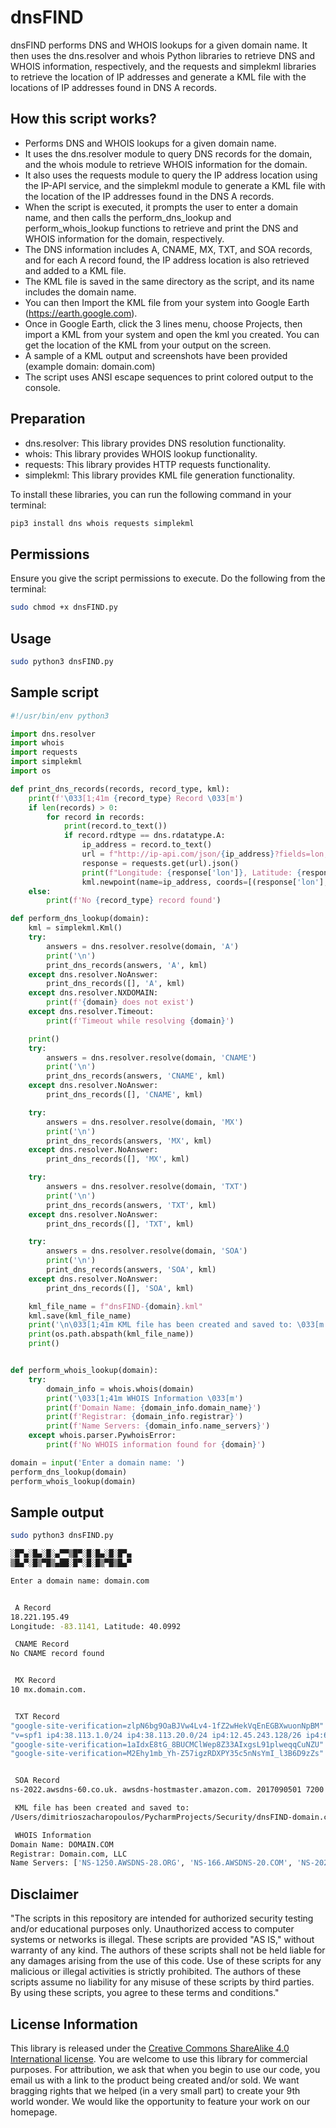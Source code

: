 # dnsFIND
dnsFIND performs DNS and WHOIS lookups for a given domain name. It then uses the dns.resolver and whois Python libraries to retrieve DNS and WHOIS information, respectively, and the requests and simplekml libraries to retrieve the location of IP addresses and generate a KML file with the locations of IP addresses found in DNS A records.


## How this script works?

- Performs DNS and WHOIS lookups for a given domain name.
- It uses the dns.resolver module to query DNS records for the domain, and the whois module to retrieve WHOIS information for the domain.
- It also uses the requests module to query the IP address location using the IP-API service, and the simplekml module to generate a KML file with the location of the IP addresses found in the DNS A records.
- When the script is executed, it prompts the user to enter a domain name, and then calls the perform_dns_lookup and perform_whois_lookup functions to retrieve and print the DNS and WHOIS information for the domain, respectively.
- The DNS information includes A, CNAME, MX, TXT, and SOA records, and for each A record found, the IP address location is also retrieved and added to a KML file.
- The KML file is saved in the same directory as the script, and its name includes the domain name.
- You can then Import the KML file from your system into Google Earth (https://earth.google.com).
- Once in Google Earth, click the 3 lines menu, choose Projects, then import a KML from your system and open the kml you created. You can get the location of the KML from your output on the screen.
- A sample of a KML output and screenshots have been provided (example domain: domain.com)
- The script uses ANSI escape sequences to print colored output to the console.

## Preparation

- dns.resolver: This library provides DNS resolution functionality.
- whois: This library provides WHOIS lookup functionality.
- requests: This library provides HTTP requests functionality.
- simplekml: This library provides KML file generation functionality.

To install these libraries, you can run the following command in your terminal:
```bash
pip3 install dns whois requests simplekml
```

## Permissions

Ensure you give the script permissions to execute. Do the following from the terminal:
```bash
sudo chmod +x dnsFIND.py
```

## Usage
```bash
sudo python3 dnsFIND.py
```

## Sample script
```python
#!/usr/bin/env python3

import dns.resolver
import whois
import requests
import simplekml
import os

def print_dns_records(records, record_type, kml):
    print(f'\033[1;41m {record_type} Record \033[m')
    if len(records) > 0:
        for record in records:
            print(record.to_text())
            if record.rdtype == dns.rdatatype.A:
                ip_address = record.to_text()
                url = f"http://ip-api.com/json/{ip_address}?fields=lon,lat"
                response = requests.get(url).json()
                print(f"Longitude: {response['lon']}, Latitude: {response['lat']}")
                kml.newpoint(name=ip_address, coords=[(response['lon'], response['lat'])])
    else:
        print(f'No {record_type} record found')

def perform_dns_lookup(domain):
    kml = simplekml.Kml()
    try:
        answers = dns.resolver.resolve(domain, 'A')
        print('\n')
        print_dns_records(answers, 'A', kml)
    except dns.resolver.NoAnswer:
        print_dns_records([], 'A', kml)
    except dns.resolver.NXDOMAIN:
        print(f'{domain} does not exist')
    except dns.resolver.Timeout:
        print(f'Timeout while resolving {domain}')

    print()
    try:
        answers = dns.resolver.resolve(domain, 'CNAME')
        print('\n')
        print_dns_records(answers, 'CNAME', kml)
    except dns.resolver.NoAnswer:
        print_dns_records([], 'CNAME', kml)

    try:
        answers = dns.resolver.resolve(domain, 'MX')
        print('\n')
        print_dns_records(answers, 'MX', kml)
    except dns.resolver.NoAnswer:
        print_dns_records([], 'MX', kml)

    try:
        answers = dns.resolver.resolve(domain, 'TXT')
        print('\n')
        print_dns_records(answers, 'TXT', kml)
    except dns.resolver.NoAnswer:
        print_dns_records([], 'TXT', kml)

    try:
        answers = dns.resolver.resolve(domain, 'SOA')
        print('\n')
        print_dns_records(answers, 'SOA', kml)
    except dns.resolver.NoAnswer:
        print_dns_records([], 'SOA', kml)

    kml_file_name = f"dnsFIND-{domain}.kml"
    kml.save(kml_file_name)
    print('\n\033[1;41m KML file has been created and saved to: \033[m')
    print(os.path.abspath(kml_file_name))
    print()


def perform_whois_lookup(domain):
    try:
        domain_info = whois.whois(domain)
        print('\033[1;41m WHOIS Information \033[m')
        print(f'Domain Name: {domain_info.domain_name}')
        print(f'Registrar: {domain_info.registrar}')
        print(f'Name Servers: {domain_info.name_servers}')
    except whois.parser.PywhoisError:
        print(f'No WHOIS information found for {domain}')

domain = input('Enter a domain name: ')
perform_dns_lookup(domain)
perform_whois_lookup(domain)
```

## Sample output
```bash
sudo python3 dnsFIND.py

░█▀▄░█▄░█░▄▀▀▒█▀░█░█▄░█░█▀▄
▒█▄▀░█▒▀█▒▄██░█▀░█░█▒▀█▒█▄▀

Enter a domain name: domain.com


 A Record
18.221.195.49
Longitude: -83.1141, Latitude: 40.0992

 CNAME Record
No CNAME record found


 MX Record
10 mx.domain.com.


 TXT Record
"google-site-verification=zlpN6bg9OaBJVw4Lv4-1fZ2wHekVqEnEGBXwuonNpBM"
"v=spf1 ip4:38.113.1.0/24 ip4:38.113.20.0/24 ip4:12.45.243.128/26 ip4:65.254.224.0/19 include:_spf.google.com include:_spf.qualtrics.com -all"
"google-site-verification=1aIdxE8tG_8BUCMClWep8Z33AIxgsL91plweqqCuNZU"
"google-site-verification=M2Ehy1mb_Yh-Z57igzRDXPY35c5nNsYmI_l3B6D9zZs"


 SOA Record
ns-2022.awsdns-60.co.uk. awsdns-hostmaster.amazon.com. 2017090501 7200 900 1209600 86400

 KML file has been created and saved to:
/Users/dimitrioszacharopoulos/PycharmProjects/Security/dnsFIND-domain.com.kml

 WHOIS Information
Domain Name: DOMAIN.COM
Registrar: Domain.com, LLC
Name Servers: ['NS-1250.AWSDNS-28.ORG', 'NS-166.AWSDNS-20.COM', 'NS-2022.AWSDNS-60.CO.UK', 'NS-683.AWSDNS-21.NET', 'ns-166.awsdns-20.com', 'ns-683.awsdns-21.net', 'ns-1250.awsdns-28.org', 'ns-2022.awsdns-60.co.uk']
```

## Disclaimer
"The scripts in this repository are intended for authorized security testing and/or educational purposes only. Unauthorized access to computer systems or networks is illegal. These scripts are provided "AS IS," without warranty of any kind. The authors of these scripts shall not be held liable for any damages arising from the use of this code. Use of these scripts for any malicious or illegal activities is strictly prohibited. The authors of these scripts assume no liability for any misuse of these scripts by third parties. By using these scripts, you agree to these terms and conditions."

## License Information

This library is released under the [Creative Commons ShareAlike 4.0 International license](https://creativecommons.org/licenses/by-sa/4.0/). You are welcome to use this library for commercial purposes. For attribution, we ask that when you begin to use our code, you email us with a link to the product being created and/or sold. We want bragging rights that we helped (in a very small part) to create your 9th world wonder. We would like the opportunity to feature your work on our homepage.
